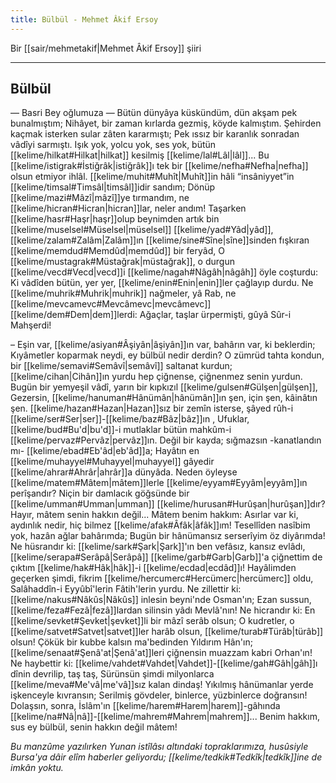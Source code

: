 ```yaml
---
title: Bülbül - Mehmet Âkif Ersoy
---
```


Bir [[sair/mehmetakif|Mehmet Âkif Ersoy]] şiiri

---

## Bülbül
— Basri Bey oğlumuza —
Bütün dünyâya küskündüm, dün akşam pek bunalmıştım;
Nihâyet, bir zaman kırlarda gezmiş, köyde kalmıştım.
Şehirden kaçmak isterken sular zâten kararmıştı;
Pek ıssız bir karanlık sonradan vâdîyi sarmıştı.
Işık yok, yolcu yok, ses yok, bütün [[kelime/hilkat#Hilkat|hilkat]] kesilmiş [[kelime/lal#Lâl|lâl]]...
Bu [[kelime/istigrak#İstiğrâk|istiğrâk]]ı tek bir [[kelime/nefha#Nefha|nefha]] olsun etmiyor ihlâl.
[[kelime/muhit#Muhît|Muhît]]in hâli “insâniyyet”in [[kelime/timsal#Timsâl|timsâl]]idir sandım;
Dönüp [[kelime/mazi#Mâzî|mâzî]]ye tırmandım, ne [[kelime/hicran#Hicran|hicran]]lar, neler andım!
Taşarken [[kelime/hasr#Haşr|haşr]]olup beynimden artık bin [[kelime/muselsel#Müselsel|müselsel]] [[kelime/yad#Yâd|yâd]],
[[kelime/zalam#Zalâm|Zalâm]]ın [[kelime/sine#Sîne|sîne]]sinden fışkıran [[kelime/memdud#Memdûd|memdûd]] bir feryâd,
O [[kelime/mustagrak#Müstağrak|müstağrak]], o durgun [[kelime/vecd#Vecd|vecd]]i [[kelime/nagah#Nâgâh|nâgâh]] öyle coşturdu:
Ki vâdîden bütün, yer yer, [[kelime/enin#Enin|enin]]ler çağlayıp durdu.
Ne [[kelime/muhrik#Muhrik|muhrik]] nağmeler, yâ Rab, ne [[kelime/mevcamevc#Mevcâmevc|mevcâmevc]] [[kelime/dem#Dem|dem]]lerdi:
Ağaçlar, taşlar ürpermişti, gûyâ Sûr-i Mahşerdi!

– Eşin var, [[kelime/asiyan#Âşiyân|âşiyân]]ın var, bahârın var, ki beklerdin;
Kıyâmetler koparmak neydi, ey bülbül nedir derdin?
O zümrüd tahta kondun, bir [[kelime/semavi#Semâvî|semâvî]] saltanat kurdun;
[[kelime/cihan|Cihân]]ın yurdu hep çiğnense, çiğnenmez senin yurdun.
Bugün bir yemyeşil vâdî, yarın bir kıpkızıl [[kelime/gulsen#Gülşen|gülşen]],
Gezersin, [[kelime/hanuman#Hânümân|hânümân]]ın şen, için şen, kâinâtın şen.
[[kelime/hazan#Hazan|Hazan]]sız bir zemîn isterse, şâyed rûh-i [[kelime/ser#Ser|ser]]-[[kelime/baz#Bâz|bâz]]ın ,
Ufuklar, [[kelime/bud#Bu'd|bu'd]]-i mutlaklar bütün mahkûm-i [[kelime/pervaz#Pervâz|pervâz]]ın.
Değil bir kayda; sığmazsın -kanatlandın mı- [[kelime/ebad#Eb'âd|eb'âd]]a;
Hayâtın en [[kelime/muhayyel#Muhayyel|muhayyel]] gâyedir [[kelime/ahrar#Ahrâr|ahrâr]]a dünyâda.
Neden öyleyse [[kelime/matem#Mâtem|mâtem]]lerle [[kelime/eyyam#Eyyâm|eyyâm]]ın perîşandır?
Niçin bir damlacık göğsünde bir [[kelime/umman#Umman|umman]] [[kelime/hurusan#Hurûşan|hurûşan]]dır?
Hayır, mâtem senin hakkın değil... Mâtem benim hakkım:
Asırlar var ki, aydınlık nedir, hiç bilmez [[kelime/afak#Âfâk|âfâk]]ım!
Tesellîden nasîbim yok, hazân ağlar bahârımda;
Bugün bir hânümansız serserîyim öz diyârımda!
Ne hüsrandır ki: [[kelime/sark#Şark|Şark]]'ın ben vefâsız, kansız evlâdı,
[[kelime/serapa#Serâpâ|Serâpâ]] [[kelime/garb#Garb|Garb]]'a çiğnettim de çıktım [[kelime/hak#Hâk|hâk]]-i [[kelime/ecdad|ecdâd]]ı!
Hayâlimden geçerken şimdi, fikrim [[kelime/hercumerc#Hercümerc|hercümerc]] oldu,
Salâhaddîn-i Eyyûbî'lerin Fâtih'lerin yurdu.
Ne zillettir ki: [[kelime/nakus#Nâkûs|Nâkûs]] inlesin beyni'nde Osman'ın;
Ezan sussun, [[kelime/feza#Fezâ|fezâ]]lardan silinsin yâdı Mevlâ'nın!
Ne hicrandır ki: En [[kelime/sevket#Şevket|şevket]]li bir mâzî serâb olsun;
O kudretler, o [[kelime/satvet#Satvet|satvet]]ler harâb olsun, [[kelime/turab#Türâb|türâb]] olsun!
Çökük bir kubbe kalsın ma'bedinden Yıldırım Hân'ın;
[[kelime/senaat#Şenâ'at|Şenâ'at]]leri çiğnensin muazzam kabri Orhan'ın!
Ne haybettir ki: [[kelime/vahdet#Vahdet|Vahdet]]-[[kelime/gah#Gâh|gâh]]ı dînin devrilip, taş taş,
Sürünsün şimdi milyonlarca [[kelime/meva#Me'vâ|me'vâ]]sız kalan dindaş!
Yıkılmış hânümanlar yerde işkenceyle kıvransın;
Serilmiş gövdeler, binlerce, yüzbinlerce doğransın!
Dolaşsın, sonra, İslâm'ın [[kelime/harem#Harem|harem]]-gâhında [[kelime/na#Nâ|nâ]]-[[kelime/mahrem#Mahrem|mahrem]]...
Benim hakkım, sus ey bülbül, senin hakkın değil mâtem! 

*Bu manzûme yazılırken Yunan istîlâsı altındaki topraklarımıza, husûsiyle Bursa'ya dâir elîm haberler geliyordu; [[kelime/tedkik#Tedkîk|tedkîk]]ine de imkân yoktu.*
